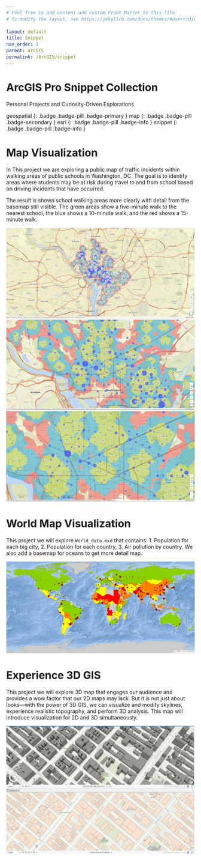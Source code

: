 ```yaml
---
# Feel free to add content and custom Front Matter to this file.
# To modify the layout, see https://jekyllrb.com/docs/themes/#overriding-theme-defaults

layout: default
title: Snippet
nav_order: 1
parent: ArcGIS
permalink: /ArcGIS/snippet
---
```


# ArcGIS Pro Snippet Collection
Personal Projects and Curiosity-Driven Explorations
<br>

geospatial
{: .badge .badge-pill .badge-primary }
map
{: .badge .badge-pill .badge-secondary }
esri
{: .badge .badge-pill .badge-info }
snippet
{: .badge .badge-pill .badge-info }


# Map Visualization
In This project we are exploring a public map of traffic incidents within walking areas of public schools in Washington, DC. The goal is to identify areas where students may be at risk during travel to and from school based on driving incidents that have occurred.

The result is shown school walking areas more clearly with detail from the basemap still visible. The green areas show a five-minute walk to the nearest school, the blue shows a 10-minute walk, and the red shows a 15-minute walk.

<img src="/assets/images/esri/esri_01.png" alt="drawing"/>
<img src="/assets/images/esri/esri_02.png" alt="drawing"/>
<img src="/assets/images/esri/esri_03.png" alt="drawing"/>


# World Map Visualization 
This project we will explore `World_data.mxd` that contains: 1. Population for each big city, 2. Population for each country, 3. Air pollution by country. We also add a basemap for oceans to get more detail map.

<img src="/assets/images/esri/world.png" alt="drawing"/>


# Experience 3D GIS
This project we will explore 3D map that engages our audience and provides a wow factor that our 2D maps may lack. But it is not just about looks—with the power of 3D GIS, we can visualize and modify skylines, experience realistic topography, and perform 3D analysis. This map will introduce visualization for 2D and 3D simultaneously.

<img src="/assets/images/esri/esri_04.png" alt="drawing"/>


